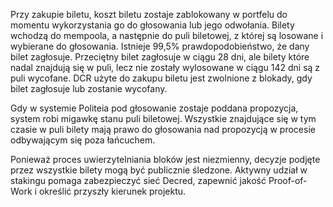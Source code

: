 Przy zakupie biletu, koszt biletu zostaje zablokowany w portfelu do momentu wykorzystania go do głosowania lub jego odwołania. Bilety wchodzą do mempoola, a następnie do puli biletowej, z której są losowane i wybierane do głosowania. Istnieje 99,5% prawdopodobieństwo, że dany bilet zagłosuje. Przeciętny bilet zagłosuje w ciągu 28 dni, ale bilety które nadal znajdują się w puli, lecz nie zostały wylosowane w ciągu 142 dni są z puli wycofane. DCR użyte do zakupu biletu jest zwolnione z blokady, gdy bilet zagłosuje lub zostanie wycofany.

Gdy w systemie Politeia pod głosowanie zostaje poddana propozycja, system robi migawkę stanu puli biletowej. Wszystkie znajdujące się w tym czasie w puli bilety mają prawo do głosowania nad propozycją w procesie odbywającym się poza łańcuchem.

Ponieważ proces uwierzytelniania bloków jest niezmienny, decyzje podjęte przez wszystkie bilety mogą być publicznie śledzone. Aktywny udział w stakingu pomaga zabezpieczyć sieć Decred, zapewnić jakość Proof-of-Work i określić przyszły kierunek projektu.
